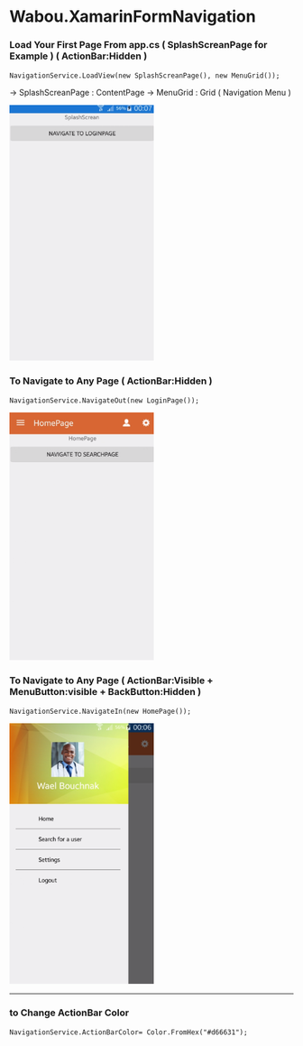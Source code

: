 # Wabou.XamarinFormNavigation



### Load Your First Page From app.cs ( SplashScreanPage for Example )  ( ActionBar:Hidden )

```
NavigationService.LoadView(new SplashScreanPage(), new MenuGrid());
```
 
  -> SplashScreanPage : ContentPage
  -> MenuGrid         : Grid ( Navigation Menu )
  
  <img src="https://github.com/waelbouchnak/Wabou.XamarinFormNavigation/blob/master/Screanshots/SplashScrean.PNG?raw=true" width="256"/>
  
### To Navigate to Any Page ( ActionBar:Hidden )
 
```
NavigationService.NavigateOut(new LoginPage());
```
 <img src="https://github.com/waelbouchnak/Wabou.XamarinFormNavigation/blob/master/Screanshots/HomePage.PNG?raw=true" width="256"/>

### To Navigate to Any Page ( ActionBar:Visible + MenuButton:visible + BackButton:Hidden )

```
NavigationService.NavigateIn(new HomePage());
```

 <img src="https://github.com/waelbouchnak/Wabou.XamarinFormNavigation/blob/master/Screanshots/SearchPage.PNG?raw=true" width="256"/>
 
-------------------------------------------------------------
### to Change ActionBar Color
```
NavigationService.ActionBarColor= Color.FromHex("#d66631"); 
```
